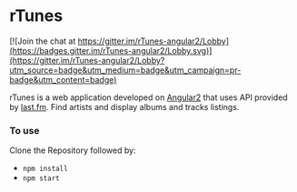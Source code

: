 # rTunes

[![Join the chat at https://gitter.im/rTunes-angular2/Lobby](https://badges.gitter.im/rTunes-angular2/Lobby.svg)](https://gitter.im/rTunes-angular2/Lobby?utm_source=badge&utm_medium=badge&utm_campaign=pr-badge&utm_content=badge)

rTunes is a web application developed on [Angular2](https://angular.io/) that uses API provided by [last.fm](https://www.last.fm/home). Find artists and display albums and tracks listings.

### To use

Clone the Repository followed by:

- `npm install`
- `npm start`